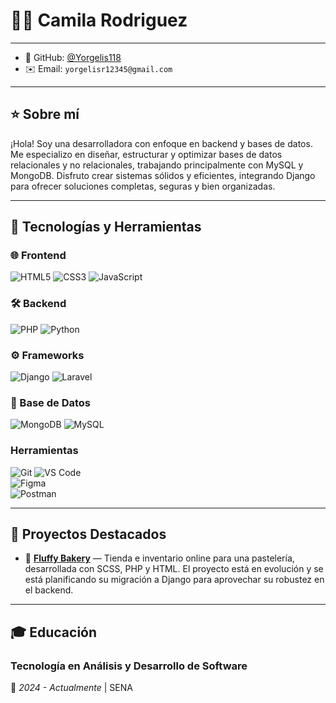 # 👩‍💻 Camila Rodriguez

---

- 💼 GitHub: [@Yorgelis118](https://github.com/Yorgelis118)
- ✉️ Email: `yorgelisr12345@gmail.com`

---

## ⭐ Sobre mí

¡Hola! Soy una desarrolladora con enfoque en backend y bases de datos. Me especializo en diseñar, estructurar y optimizar bases de datos relacionales y no relacionales, trabajando principalmente con MySQL y MongoDB. Disfruto crear sistemas sólidos y eficientes, integrando Django para ofrecer soluciones completas, seguras y bien organizadas.

---

## 🚀 Tecnologías y Herramientas

### 🌐 Frontend
![HTML5](https://img.shields.io/badge/HTML5-E34F26?style=flat&logo=html5&logoColor=white)
![CSS3](https://img.shields.io/badge/CSS3-1572B6?style=flat&logo=css3&logoColor=white)
![JavaScript](https://img.shields.io/badge/JavaScript-F7DF1E?style=flat&logo=javascript&logoColor=black)

### 🛠️ Backend
![PHP](https://img.shields.io/badge/PHP-777BB4?style=flat&logo=php&logoColor=white)
![Python](https://img.shields.io/badge/Python-3776AB?style=flat&logo=python&logoColor=white)

### ⚙️ Frameworks
![Django](https://img.shields.io/badge/Django-Web%20Framework-092E20?style=flat&logo=django&logoColor=white)
![Laravel](https://img.shields.io/badge/Laravel-Web%20Framework-FF2D20?style=flat&logo=laravel&logoColor=white)

### 💾 Base de Datos
![MongoDB](https://img.shields.io/badge/MongoDB-47A248?style=flat&logo=mongodb&logoColor=white)
![MySQL](https://img.shields.io/badge/MySQL-005C84?style=flat&logo=mysql&logoColor=white)

### **Herramientas**  
![Git](https://img.shields.io/badge/Git-F05032?style=flat&logo=git&logoColor=white) 
![VS Code](https://img.shields.io/badge/VS_Code-007ACC?style=flat&logo=visual-studio-code&logoColor=white)  
![Figma](https://img.shields.io/badge/Figma-F24E1E?style=flat&logo=figma&logoColor=white)  
![Postman](https://img.shields.io/badge/Postman-FF6C37?style=flat&logo=postman&logoColor=white)  

---

## 📂 Proyectos Destacados

- 🍰 **[Fluffy Bakery](https://github.com/A-G732/FluffyBakery)** — Tienda e inventario online para una pastelería, desarrollada con SCSS, PHP y HTML. El proyecto está en evolución y se está planificando su migración a Django para aprovechar su robustez en el backend.

---

## 🎓 **Educación**  
### **Tecnología en Análisis y Desarrollo de Software**  
📅 *2024 - Actualmente* | SENA  

